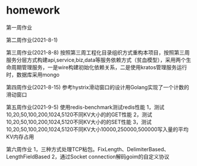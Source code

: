 # homework
第一周作业

第二周作业(2021-8-1)

第三周作业(2021-8-8)
按照第三周工程化目录组织方式重构本项目，按照第三周服务分层方式构建api,service,biz,data等服务依赖方式（贫血模型），采用两个生命周期管理服务，一是wire构建初始化依赖关系，二是使用kratos管理服务运行时，数据库采用mongo

第四周作业(2021-8-15)
参考hystrix滑动窗口的设计用Golang实现了一个计数的滑动窗口

第五周作业(2021-9-5)
使用redis-benchmark测试redis性能
1，测试10,20,50,100,200,1024,5120不同KV大小的的GET性能
2，测试10,20,50,100,200,1024,5120不同KV大小的的SET性能
3，测试10,20,50,100,200,1024,5120不同KV大小10000,250000,500000写入量的平均KV内存占用

第六周作业
1，三种方式处理TCP粘包。FixLength、DelimiterBased、LengthFieldBased
2，通过Socket connection解码goim的自定义协议
